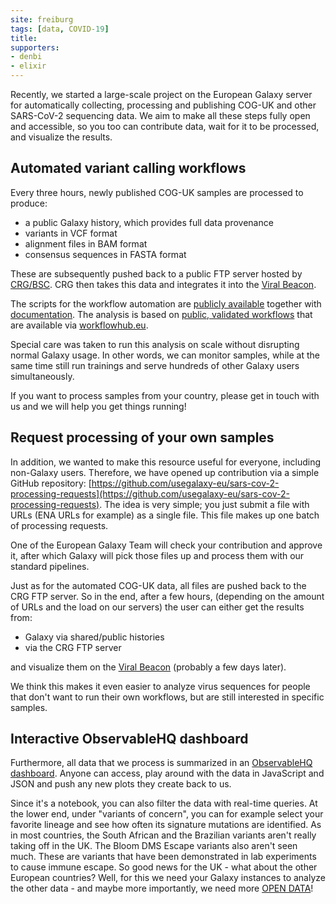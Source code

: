 ```yaml
---
site: freiburg
tags: [data, COVID-19]
title: 
supporters:
- denbi
- elixir
---
```


Recently, we started a large-scale project on the European Galaxy server for automatically collecting, processing and publishing COG-UK and other SARS-CoV-2 sequencing data. We aim to make all these steps fully open and accessible, so you too can contribute data, wait for it to be processed, and visualize the results.


## Automated variant calling workflows

Every three hours, newly published COG-UK samples are processed to produce:

* a public Galaxy history, which provides full data provenance
* variants in VCF format
* alignment files in BAM format
* consensus sequences in FASTA format

These are subsequently pushed back to a public FTP server hosted by [CRG/BSC](ftp://xfer13.crg.eu). CRG then takes this data and integrates it into the [Viral Beacon](https://covid19beacon.crg.eu/).

The scripts for the workflow automation are [publicly available](https://github.com/usegalaxy-eu/ena-cog-uk-wfs) together with [documentation](https://github.com/usegalaxy-eu/ena-cog-uk-wfs/blob/main/docs/manual.md). The analysis is based on [public, validated workflows](https://www.biorxiv.org/content/10.1101/2021.03.25.437046v1) that are available via [workflowhub.eu](https://workflowhub.eu/).

Special care was taken to run this analysis on scale without disrupting normal Galaxy usage. In other words, we can monitor samples, while at the same time still run trainings and serve hundreds of other Galaxy users simultaneously.

If you want to process samples from your country, please get in touch with us and we will help you get things running!


## Request processing of your own samples

In addition, we wanted to make this resource useful for everyone, including non-Galaxy users. Therefore, we have opened up contribution via a simple GitHub repository: [https://github.com/usegalaxy-eu/sars-cov-2-processing-requests](https://github.com/usegalaxy-eu/sars-cov-2-processing-requests). The idea is very simple; you just submit a file with URLs (ENA URLs for example) as a single file. This file makes up one batch of processing requests.

One of the European Galaxy Team will check your contribution and approve it, after which Galaxy will pick those files up and process them with our standard pipelines.

Just as for the automated COG-UK data, all files are pushed back to the CRG FTP server. So in the end, after a few hours, (depending on the amount of URLs and the load on our servers) the user can either
get the results from:

* Galaxy via shared/public histories
* via the CRG FTP server

and visualize them on the [Viral Beacon](https://covid19beacon.crg.eu) (probably a few days later).

We think this makes it even easier to analyze virus sequences for people that don't want to run their own workflows,
but are still interested in specific samples.


## Interactive ObservableHQ dashboard

Furthermore, all data that we process is summarized in an [ObservableHQ dashboard](https://observablehq.com/@spond/sars-cov-2-cog-uk). Anyone can access, play around with the data in JavaScript and JSON and push any new plots they create back to us.

Since it's a notebook, you can also filter the data with real-time queries. At the lower end, under "variants of concern", you can for example select your favorite lineage and see how often
its signature mutations are identified. As in most countries, the South African and the Brazilian variants aren't really taking off in the UK. The Bloom DMS Escape variants also aren't seen much. These are variants that have been demonstrated in lab experiments to cause immune escape. So good news for the UK - what about the other European countries? Well, for this we need your Galaxy instances to analyze the other data - and maybe more importantly, 
we need more [OPEN DATA](https://www.covid19dataportal.org/support-data-sharing-covid19)!


